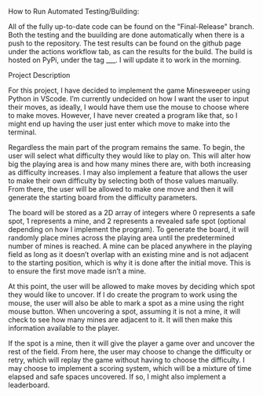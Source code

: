 How to Run Automated Testing/Building:

All of the fully up-to-date code can be found on the "Final-Release" branch. Both the testing and the buuilding are done automatically when there is a push to the repository. The test results can be found on the github page under the actions workflow tab, as can the results for the build. The build is hosted on PyPi, under the tag ___. I will update it to work in the morning.

Project Description

For this project, I have decided to implement the game Minesweeper using Python in VScode. I’m currently undecided on how I want the user to input their moves, as ideally, I would have them use the mouse to choose where to make moves. However, I have never created a program like that, so I might end up having the user just enter which move to make into the terminal. 

Regardless the main part of the program remains the same. To begin, the user will select what difficulty they would like to play on. This will alter how big the playing area is and how many mines there are, with both increasing as difficulty increases. I may also implement a feature that allows the user to make their own difficulty by selecting both of those values manually. From there, the user will be allowed to make one move and then it will generate the starting board from the difficulty parameters. 

The board will be stored as a 2D array of integers where 0 represents a safe spot, 1 represents a mine, and 2 represents a revealed safe spot (optional depending on how I implement the program). To generate the board, it will randomly place mines across the playing area until the predetermined number of mines is reached. A mine can be placed anywhere in the playing field as long as it doesn’t overlap with an existing mine and is not adjacent to the starting position, which is why it is done after the initial move. This is to ensure the first move made isn’t a mine.

At this point, the user will be allowed to make moves by deciding which spot they would like to uncover. If I do create the program to work using the mouse, the user will also be able to mark a spot as a mine using the right mouse button. When uncovering a spot, assuming it is not a mine, it will check to see how many mines are adjacent to it. It will then make this information available to the player. 

If the spot is a mine, then it will give the player a game over and uncover the rest of the field. From here, the user may choose to change the difficulty or retry, which will replay the game without having to choose the difficulty. I may choose to implement a scoring system, which will be a mixture of time elapsed and safe spaces uncovered. If so, I might also implement a leaderboard.
